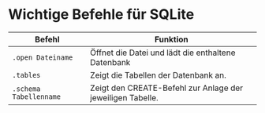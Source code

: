 # Wichtige Befehle für SQLite

| Befehl         | Funktion     | 
|--------------|-----------|
| `.open Dateiname`| Öffnet die Datei und lädt die enthaltene Datenbank      |
| `.tables`      | Zeigt die Tabellen der Datenbank an.  |
| `.schema Tabellenname` |  Zeigt den CREATE-Befehl zur Anlage der jeweiligen Tabelle. |

